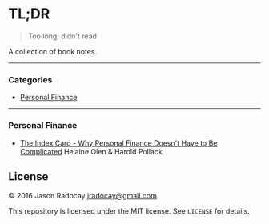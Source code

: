 # TL;DR

> Too long; didn't read

A collection of book notes.

---

### Categories

* [Personal Finance](#personal-finance)

---

### Personal Finance 

- [The Index Card - Why Personal Finance Doesn't Have to Be Complicated](personal-finance/the-index-card.md)  Helaine Olen & Harold Pollack

## License

&copy; 2016 Jason Radocay <jradocay@gmail.com>

This repository is licensed under the MIT license. See `LICENSE` for
details.
